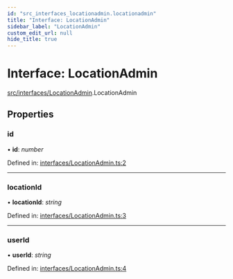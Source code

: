 ```yaml
---
id: "src_interfaces_locationadmin.locationadmin"
title: "Interface: LocationAdmin"
sidebar_label: "LocationAdmin"
custom_edit_url: null
hide_title: true
---
```


# Interface: LocationAdmin

[src/interfaces/LocationAdmin](../modules/src_interfaces_locationadmin.md).LocationAdmin

## Properties

### id

• **id**: *number*

Defined in: [interfaces/LocationAdmin.ts:2](https://github.com/xr3ngine/xr3ngine/blob/a16a45d7e/packages/common/src/interfaces/LocationAdmin.ts#L2)

___

### locationId

• **locationId**: *string*

Defined in: [interfaces/LocationAdmin.ts:3](https://github.com/xr3ngine/xr3ngine/blob/a16a45d7e/packages/common/src/interfaces/LocationAdmin.ts#L3)

___

### userId

• **userId**: *string*

Defined in: [interfaces/LocationAdmin.ts:4](https://github.com/xr3ngine/xr3ngine/blob/a16a45d7e/packages/common/src/interfaces/LocationAdmin.ts#L4)
